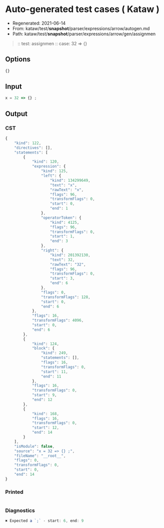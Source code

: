 # Auto-generated test cases ( Kataw )
- Regenerated: 2021-06-14
- From: kataw/test/__snapshot__/parser/expressions/arrow/autogen.md
- Path: kataw/test/__snapshot__/parser/expressions/arrow/gen/assignmen
> :: test: assignmen
> :: case: 32 => {}
## Options

`````js
{}
`````
## Input

`````js
x = 32 => {} ;
`````
## Output

### CST

```javascript
{
    "kind": 122,
    "directives": [],
    "statements": [
        {
            "kind": 120,
            "expression": {
                "kind": 125,
                "left": {
                    "kind": 134299649,
                    "text": "x",
                    "rawText": "x",
                    "flags": 96,
                    "transformFlags": 0,
                    "start": 0,
                    "end": 1
                },
                "operatorToken": {
                    "kind": 4125,
                    "flags": 96,
                    "transformFlags": 0,
                    "start": 1,
                    "end": 3
                },
                "right": {
                    "kind": 201392130,
                    "text": 32,
                    "rawText": "32",
                    "flags": 96,
                    "transformFlags": 0,
                    "start": 3,
                    "end": 6
                },
                "flags": 0,
                "transformFlags": 128,
                "start": 0,
                "end": 6
            },
            "flags": 16,
            "transformFlags": 4096,
            "start": 0,
            "end": 6
        },
        {
            "kind": 124,
            "block": {
                "kind": 249,
                "statements": [],
                "flags": 16,
                "transformFlags": 0,
                "start": 11,
                "end": 11
            },
            "flags": 16,
            "transformFlags": 0,
            "start": 9,
            "end": 12
        },
        {
            "kind": 168,
            "flags": 16,
            "transformFlags": 0,
            "start": 12,
            "end": 14
        }
    ],
    "isModule": false,
    "source": "x = 32 => {} ;",
    "fileName": "__root__",
    "flags": 0,
    "transformFlags": 0,
    "start": 0,
    "end": 14
}
```

### Printed

```javascript

```

### Diagnostics

```javascript
✖ Expected a `;` - start: 6, end: 9

```

